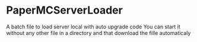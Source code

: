 # PaperMCServerLoader
A batch file to load server local with auto upgrade code
You can start it without any other file in a directory and that download the fille automaticaly
